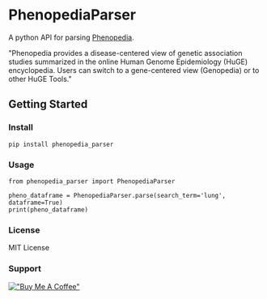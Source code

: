 # PhenopediaParser

A python API for parsing [Phenopedia](https://phgkb.cdc.gov/PHGKB/startPagePhenoPedia.action "Phenopedia's Homepage"). 

"Phenopedia provides a disease-centered view of genetic association studies summarized in the online Human Genome Epidemiology (HuGE) encyclopedia. Users can switch to a gene-centered view (Genopedia) or to other HuGE Tools."


## Getting Started

### Install

```pip install phenopedia_parser```

### Usage

```
from phenopedia_parser import PhenopediaParser

pheno_dataframe = PhenopediaParser.parse(search_term='lung', dataframe=True)
print(pheno_dataframe)
```

### License
MIT License

### Support
[!["Buy Me A Coffee"](https://www.buymeacoffee.com/assets/img/custom_images/orange_img.png)](https://www.buymeacoffee.com/julianspaeth)
